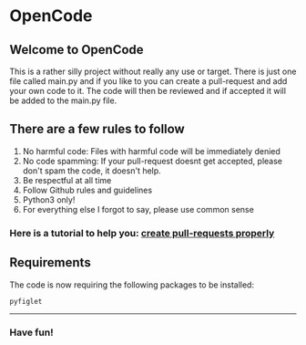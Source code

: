 # OpenCode

## Welcome to OpenCode

This is a rather silly project without really any use or target.
There is just one file called main.py and if you like to you can create a pull-request and add your own code to it.
The code will then be reviewed and if accepted it will be added to the main.py file.

## There are a few rules to follow

1. No harmful code: Files with harmful code will be immediately denied
2. No code spamming: If your pull-request doesnt get accepted, please don't spam the code, it doesn't help.
3. Be respectful at all time
4. Follow Github rules and guidelines
5. Python3 only!
6. For everything else I forgot to say, please use common sense

### Here is a tutorial to help you: [create pull-requests properly](https://medium.com/javascript-in-plain-english/how-to-contribute-to-a-github-repository-project-78f777623f18)

## Requirements

The code is now requiring the following packages to be installed:

```shell
pyfiglet
```

---

### Have fun!
